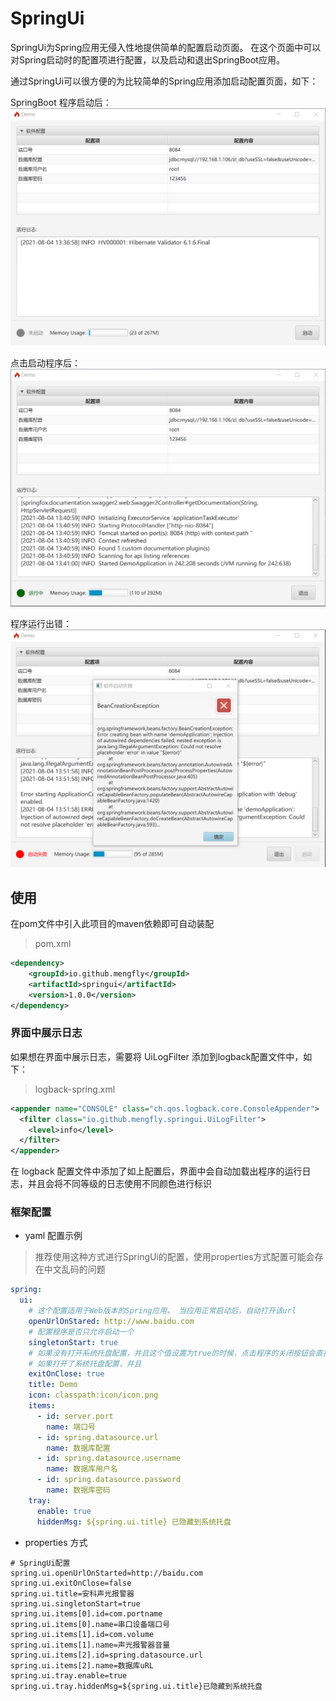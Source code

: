 # SpringUi
SpringUi为Spring应用无侵入性地提供简单的配置启动页面。
在这个页面中可以对Spring启动时的配置项进行配置，以及启动和退出SpringBoot应用。

通过SpringUi可以很方便的为比较简单的Spring应用添加启动配置页面，如下：

SpringBoot 程序启动后：
![SpringUi界面-未启动](img/spring-ui-stated.png)

点击启动程序后：
![SpringUi界面-正常运行](img/spring-ui-running.png)

程序运行出错：
![SpringUi界面-运行失败](img/spring-ui-fail.png)

## 使用
在pom文件中引入此项目的maven依赖即可自动装配
> pom.xml
```xml
<dependency>
    <groupId>io.github.mengfly</groupId>
    <artifactId>springui</artifactId>
    <version>1.0.0</version>
</dependency>
```

### 界面中展示日志
如果想在界面中展示日志，需要将 UiLogFilter 添加到logback配置文件中，如下：
> logback-spring.xml
```xml
<appender name="CONSOLE" class="ch.qos.logback.core.ConsoleAppender">
  <filter class="io.github.mengfly.springui.UiLogFilter">
    <level>info</level>
  </filter>
</appender>
```
在 logback 配置文件中添加了如上配置后，界面中会自动加载出程序的运行日志，并且会将不同等级的日志使用不同颜色进行标识

### 框架配置
+ yaml 配置示例
> 推荐使用这种方式进行SpringUi的配置，使用properties方式配置可能会存在中文乱码的问题

```yaml
spring:
  ui:
    # 这个配置适用于Web版本的Spring应用， 当应用正常启动后，自动打开该url
    openUrlOnStared: http://www.baidu.com
    # 配置程序是否只允许启动一个
    singletonStart: true
    # 如果没有打开系统托盘配置，并且这个值设置为true的时候，点击程序的关闭按钮会直接退出程序
    # 如果打开了系统托盘配置，并且
    exitOnClose: true
    title: Demo
    icon: classpath:icon/icon.png
    items:
      - id: server.port
        name: 端口号
      - id: spring.datasource.url
        name: 数据库配置
      - id: spring.datasource.username
        name: 数据库用户名
      - id: spring.datasource.password
        name: 数据库密码
    tray:
      enable: true
      hiddenMsg: ${spring.ui.title} 已隐藏到系统托盘
```

+ properties 方式
```properties
# SpringUi配置
spring.ui.openUrlOnStarted=http://baidu.com
spring.ui.exitOnClose=false
spring.ui.title=安科声光报警器
spring.ui.singletonStart=true
spring.ui.items[0].id=com.portname
spring.ui.items[0].name=串口设备端口号
spring.ui.items[1].id=com.volume
spring.ui.items[1].name=声光报警器音量
spring.ui.items[2].id=spring.datasource.url
spring.ui.items[2].name=数据库uRL
spring.ui.tray.enable=true
spring.ui.tray.hiddenMsg=${spring.ui.title}已隐藏到系统托盘
```